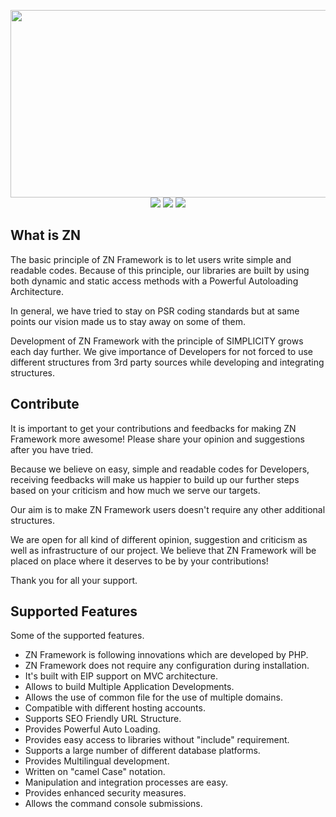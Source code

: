 <p align="center">
	<img width="800" height="300" src="https://cloud.teslaerp.com/tesla/Application/Resources/Uploads/znframework/gallery/zn/1513284150_zn800.jpg"><br>
	<a title="copy to clipboard" class="copy_on_clip" data-clipboard-target="#latest_stable_version_markdown">
		<img class="spinned latest_stable_version_img" src="https://poser.pugx.org/znframework/znframework/v/stable" style="display: inline;">
	</a>
	<a title="copy to clipboard" class="copy_on_clip" data-clipboard-target="#latest_unstable_version_markdown">
		<img class="spinned latest_unstable_version_img" src="https://poser.pugx.org/znframework/znframework/v/unstable" style="display: inline;">
	</a>
	<a title="copy to clipboard" class="copy_on_clip" data-clipboard-target="#license_markdown">
		<img class="spinned license_img" src="https://poser.pugx.org/znframework/znframework/license" style="display: inline;">
	</a>
</p>

<h2>What is ZN</h2>

<p>
The basic principle of ZN Framework is to let users write simple and readable codes. Because of this principle, our libraries are built by using both dynamic and static access methods with a Powerful Autoloading Architecture.

In general, we have tried to stay on PSR coding standards but at same points our vision made us to stay away on some of them.

Development of ZN Framework with the principle of SIMPLICITY grows each day further. We give importance of Developers for not forced to use different structures from 3rd party sources while developing and integrating structures.
</p>

<h2>Contribute</h2>

<p>
It is important to get your contributions and feedbacks for making ZN Framework more awesome! Please share your opinion and suggestions after you have tried.

Because we believe on easy, simple and readable codes for Developers, receiving feedbacks will make us happier to build up our further steps based on your criticism and how much we serve our targets.

Our aim is to make ZN Framework users doesn't require any other additional structures.

We are open for all kind of different opinion, suggestion and criticism as well as infrastructure of our project. We believe that ZN Framework will be placed on place where it deserves to be by your contributions!

Thank you for all your support.
</p>

<h2>Supported Features</h2>

<p>Some of the supported features.</p>

<p>
<ul>
<li>ZN Framework is following innovations which are developed by PHP.</li>
<li>ZN Framework does not require any configuration during installation.</li>
<li>It's built with EIP support on MVC architecture.</li>
<li>Allows to build Multiple Application Developments.</li>
<li>Allows the use of common file for the use of multiple domains.</li>
<li>Compatible with different hosting accounts.</li>
<li>Supports SEO Friendly URL Structure.</li>
<li>Provides Powerful Auto Loading.</li>
<li>Provides easy access to libraries without "include" requirement.</li>
<li>Supports a large number of different database platforms.</li>
<li>Provides Multilingual development.</li>
<li>Written on "camel Case" notation.</li>
<li>Manipulation and integration processes are easy.</li>
<li>Provides enhanced security measures.</li>
<li>Allows the command console submissions.</li>
</ul>
</p>